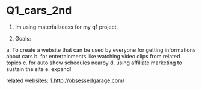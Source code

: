 # Q1_cars_2nd


1. Im using materializecss for my q1 project.


2.  Goals:

a. To create a website that can be used by everyone for getting informations about cars
b. for entertainments like watching video clips from related topics
c. for auto show schedules nearby
d. using affiliate marketing to sustain the site
 e. expand!



related websites:
1.http://obsessedgarage.com/
